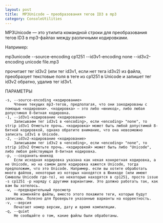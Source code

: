 ```yaml
---
layout: post
title:  MP3Unicode — преобразования тегов ID3 в mp3
category: ConsoleUtilities
---
```


MP3Unicode — это утилита командной строки для преобразования тегов ID3 в mp3-файлах между различными кодировками.

Например:

mp3unicode --source-encoding cp1251 --id3v1-encoding none --id3v2-encoding unicode file.mp3

прочитает тег id3v2 (или тег id3v1, если нет тега id3v2) из файла, преобразует текстовые поля в теге из cp1251 в Unicode и запишет тег id3v2 обратно, удалив тег id3v1.

ПАРАМЕТРЫ

    -s, --source-encoding <кодирование>
        Чтение текущих mp3-тегов, предполагая, что они закодированы с помощью <кодировки>. <кодировка> — это либо «юникод», либо любая допустимая 8-битная кодировка.
    -1, --id3v1-кодирование <кодирование>
        Записываем тег id3v1 в <encoding>, если <encoding> "none", то strip id3v1 Отметьте прочь. <кодировка> может быть любой допустимой 8-битной кодировкой, однако обратите внимание, что она невозможно записать id3v1 в Unicode.
    -2, --id3v2-кодирование <кодирование>
        Записываем тег id3v2 в <encoding>, если <encoding> "none", то strip id3v2 Отметьте прочь. <кодировкой> может быть либо "Unicode", либо любая действующая 8-битная кодировка.
    -p, --сохранить-юникод
        Если исходная кодировка указана как некая конкретная кодировка, а не Unicode, но на самом деле кодировка кажется Unicode, тогда предположим, что это Unicode. Например. если вы хотите обработать много файлов, некоторые из которых находятся в Юникоде (или имеют Символы Unicode где-то), но некоторые находятся в cp1251, просто issue -s cp1251 -p наряду с другими вариантами. Это должно работать так, как вам бы хотелось.
    -w, --предварительный просмотр
        Не изменяйте файлы, вместо этого покажите теги, которые будут записаны. Полезно для Проверьте указанные варианты на корректность.
    -v, --версия
        Печатает номер версии, дату и время компиляции.
    -q, --quiet
        Не сообщайте о том, какие файлы были обработаны.

